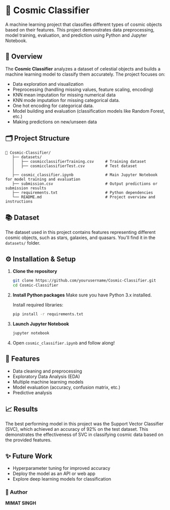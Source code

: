 
# 🌌 Cosmic Classifier

A machine learning project that classifies different types of cosmic objects based on their features. This project demonstrates data preprocessing, model training, evaluation, and prediction using Python and Jupyter Notebook.

## 🚀 Overview

The **Cosmic Classifier** analyzes a dataset of celestial objects and builds a machine learning model to classify them accurately. The project focuses on:
- Data exploration and visualization
- Preprocessing (handling missing values, feature scaling, encoding)
- KNN mean imputation for missing numerical data
- KNN mode imputation for missing categorical data.
- One hot encoding for categorical data.
- Model building and evaluation (classification models like Random Forest, etc.)
- Making predictions on new/unseen data

## 🗂️ Project Structure

```
📁 Cosmic-Classifier/
   ├── datasets/
   │   ├── cosmicclassifierTraining.csv     # Training dataset
   │   ├── cosmicclassifierTest.csv         # Test dataset
   │
   ├── cosmic_classifier.ipynb              # Main Jupyter Notebook for model training and evaluation
   ├── submission.csv                       # Output predictions or submission results
   ├── requirements.txt                     # Python dependencies
   └── README.md                            # Project overview and instructions

```

## 📚 Dataset

The dataset used in this project contains features representing different cosmic objects, such as stars, galaxies, and quasars. You'll find it in the `datasets/` folder.
## ⚙️ Installation & Setup

1. **Clone the repository**
   ```bash
   git clone https://github.com/yourusername/Cosmic-Classifier.git
   cd Cosmic-Classifier
   ```

2. **Install Python packages**
   Make sure you have Python 3.x installed.

   Install required libraries:
   ```bash
   pip install -r requirements.txt

3. **Launch Jupyter Notebook**
   ```bash
   jupyter notebook
   ```

4. Open `cosmic_classifier.ipynb` and follow along!

## 🔎 Features

- Data cleaning and preprocessing
- Exploratory Data Analysis (EDA)
- Multiple machine learning models
- Model evaluation (accuracy, confusion matrix, etc.)
- Predictive analysis

## 📈 Results

The best performing model in this project was the Support Vector Classifier (SVC), which achieved an accuracy of 92% on the test dataset.
This demonstrates the effectiveness of SVC in classifying cosmic data based on the provided features.

## ✨ Future Work

- Hyperparameter tuning for improved accuracy
- Deploy the model as an API or web app
- Explore deep learning models for classification


### 🚀 Author
**MIMAT SINGH**
